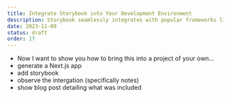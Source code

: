 ```yaml
---
title: Integrate Storybook into Your Development Environment
description: Storybook seamlessly integrates with popular frameworks like Next.js, Nuxt, Angular, SvelteKit, and more. Discover how to incorporate Storybook into your existing project, enhancing your UI development process.
date: 2023-11-09
status: draft
order: 17
---
```


- Now I want to show you how to bring this into a project of your own…
- generate a Next.js app
- add storybook
- observe the intergation (specifically notes)
- show blog post detailing what was included
